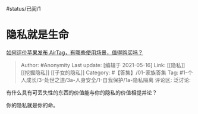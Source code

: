 #status/已阅/1 

# 隐私就是生命
[如何评价苹果发布 AirTag，有哪些使用场景，值得购买吗？](https://www.zhihu.com/question/455709652/answer/1846808316)

> Author: #Anonymity
> Last update: [编辑于 2021-05-16]
> Link: [[隐私]] [[挖掘隐私]] [[子女的隐私]]
> Category: #【答集】/01-家族答集
> Tag: #1-个人成长/3-处世之道/3a-人身安全/1-自我保护/1a-隐私隔离
> 评论区:
> 泛讨论:

有什么具有可丢失性的东西的价值能与你的隐私的价值相提并论？

你的隐私就是你的命。
